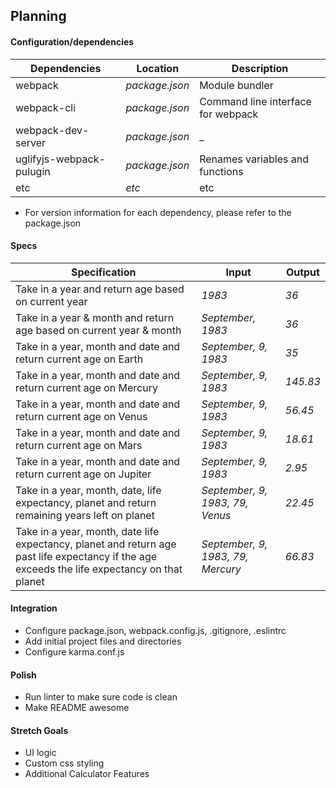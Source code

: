 ## Planning

#### Configuration/dependencies


Dependencies | Location | Description
------------- | ----- | ------
webpack | _package.json_ | Module bundler
webpack-cli | _package.json_ | Command line interface for webpack
webpack-dev-server | _package.json_ | _
uglifyjs-webpack-pulugin | _package.json_ | Renames variables and functions
etc | _etc_ | etc

 * For version information for each dependency, please refer to the package.json

#### Specs

Specification | Input | Output
------------- | ----- | ------
Take in a year and return age based on current year| _1983_ | _36_
Take in a year & month and return age based on current year & month| _September, 1983_ | _36_
Take in a year, month and date and return current age on Earth| _September, 9, 1983_ | _35_
Take in a year, month and date and return current age on Mercury| _September, 9, 1983_ | _145.83_
Take in a year, month and date and return current age on Venus| _September, 9, 1983_ | _56.45_
Take in a year, month and date and return current age on Mars| _September, 9, 1983_| _18.61_
Take in a year, month and date and return current age on Jupiter| _September, 9, 1983_ | _2.95_
Take in a year, month, date, life expectancy, planet and return remaining years left on planet| _September, 9, 1983, 79, Venus_ | _22.45_
Take in a year, month, date life expectancy, planet and return age past life expectancy if the age exceeds the life expectancy on that planet | _September, 9, 1983, 79, Mercury_ | _66.83_


#### Integration
  * Configure package.json, webpack.config.js, .gitignore, .eslintrc
  * Add initial project files and directories
  * Configure karma.conf.js


#### Polish
  * Run linter to make sure code is clean
  * Make README awesome

#### Stretch Goals
  * UI logic
  * Custom css styling
  * Additional Calculator Features
